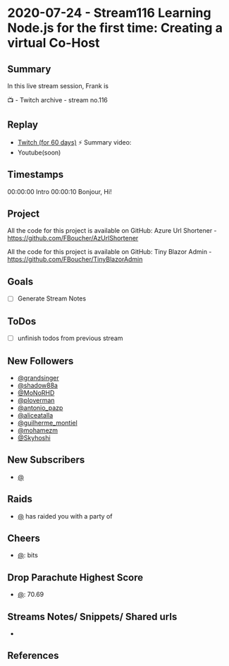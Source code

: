 
# 2020-07-24 - Stream116 Learning Node.js for the first time: Creating a virtual Co-Host

Summary
-------

In this live stream session, Frank is 

📺 - Twitch archive - stream no.116

Replay
------

- [Twitch (for 60 days)](https://www.twitch.tv/videos/)
⚡ Summary video:
- Youtube(soon)


Timestamps
--------

00:00:00 Intro
00:00:10 Bonjour, Hi!


Project
-------

All the code for this project is available on GitHub: Azure Url Shortener - https://github.com/FBoucher/AzUrlShortener

All the code for this project is available on GitHub: Tiny Blazor Admin - https://github.com/FBoucher/TinyBlazorAdmin


Goals
-----

- [ ] Generate Stream Notes



ToDos
-----
- [ ] unfinish todos from previous stream


New Followers
-------------

- [@grandsinger](https://www.twitch.tv/grandsinger)
- [@shadow88a](https://www.twitch.tv/shadow88a)
- [@MoNoRHD](https://www.twitch.tv/MoNoRHD)
- [@ploverman](https://www.twitch.tv/ploverman)
- [@antonio_pazp](https://www.twitch.tv/antonio_pazp)
- [@aliceatalla](https://www.twitch.tv/aliceatalla)
- [@guilherme_montiel](https://www.twitch.tv/guilherme_montiel)
- [@mohamezm](https://www.twitch.tv/mohamezm)
- [@Skyhoshi](https://www.twitch.tv/Skyhoshi)




New Subscribers
---------------

- [@](https://www.twitch.tv/)


Raids
------

- [@](https://www.twitch.tv/) has raided you with a party of 



Cheers
------

- [@](https://www.twitch.tv/):  bits


Drop Parachute Highest Score
----------------------------

- [@](https://www.twitch.tv/):  70.69



Streams Notes/ Snippets/ Shared urls
-----------------------------------

- 


References
----------

